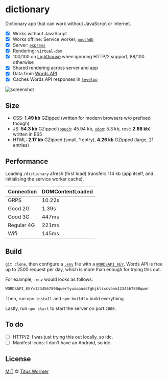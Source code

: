 # dictionary

Dictionary app that can work without JavaScript or internet.

*   [x] Works without JavaScript
*   [x] Works offline: Service worker, [`pouchdb`][pouch]
*   [x] Server: [`express`][express]
*   [x] Rendering: [`virtual-dom`][vdom]
*   [x] 100/100 on [Lighthouse][] when ignoring HTTP/2 support, 88/100 otherwise
*   [x] Shared rendering across server and app
*   [x] Data from [Words API][wordsapi]
*   [x] Caches Words API responses in [`levelup`][level]

![screenshot](screenshot.png)

## Size

*   CSS: **1.49 kb** GZipped (written for modern browsers w/o prefixed though)
*   JS: **54.3 kb** GZipped ([`pouch`][pouch]: 45.94 kb, [`vdom`][vdom]: 5.3 kb,
    rest: **2.88 kb**) written in ES5
*   HTML: **2.17 kb** GZipped (small, 1 entry), **4.26 kb** GZipped (large,
    21 entries)

## Performance

Loading `/dictionary` afresh (first load) transfers 114 kb (app itself, and
initialising the service worker cache).

| Connection | DOMContentLoaded |
| ---------- | ---------------- |
| GRPS       | 10.22s           |
| Good 2G    | 1.39s            |
| Good 3G    | 447ms            |
| Regular 4G | 221ms            |
| Wifi       | 145ms            |

## Build

`git clone`, then configure a [`.env`][env] file with a
[`WORDSAPI_KEY`][wordsapi].  Words API is free up to 2500 request per day,
which is more than enough for trying this out.

For example, `.env` would looks as follows:

```txt
WORDSAPI_KEY=1234567890qwertyuiopasdfghjklzxcvbnm1234567890qwer
```

Then, run `npm install` and `npm build` to build everything.

Lastly, run `npm start` to start the server on port `2000`.

## To do

*   [ ] HTTP/2: I was just trying this out locally, so idc.
*   [ ] Manifest icons: I don’t have an Android, so idc.

## License

[MIT][] © [Titus Wormer][author]

[env]: https://github.com/motdotla/dotenv

[wordsapi]: https://wordsapi.com

[lighthouse]: https://github.com/GoogleChrome/lighthouse

[express]: https://github.com/expressjs/express

[vdom]: https://github.com/Matt-Esch/virtual-dom

[pouch]: https://github.com/pouchdb/pouchdb

[level]: https://github.com/level/levelup

[mit]: license

[author]: https://wooorm.com
